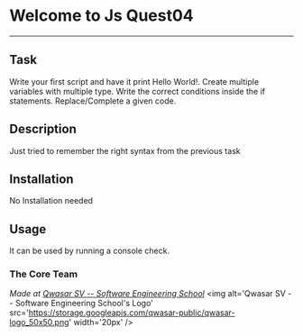 # Welcome to Js Quest04
***

## Task
Write your first script and have it print Hello World!.
Create multiple variables with multiple type.
Write the correct conditions inside the if statements.
Replace/Complete a given code.

## Description
Just tried to remember the right syntax from the previous task

## Installation
No Installation needed

## Usage
It can be used by running a console check.

### The Core Team


<span><i>Made at <a href='https://qwasar.io'>Qwasar SV -- Software Engineering School</a></i></span>
<span><img alt='Qwasar SV -- Software Engineering School's Logo' src='https://storage.googleapis.com/qwasar-public/qwasar-logo_50x50.png' width='20px' /></span>
